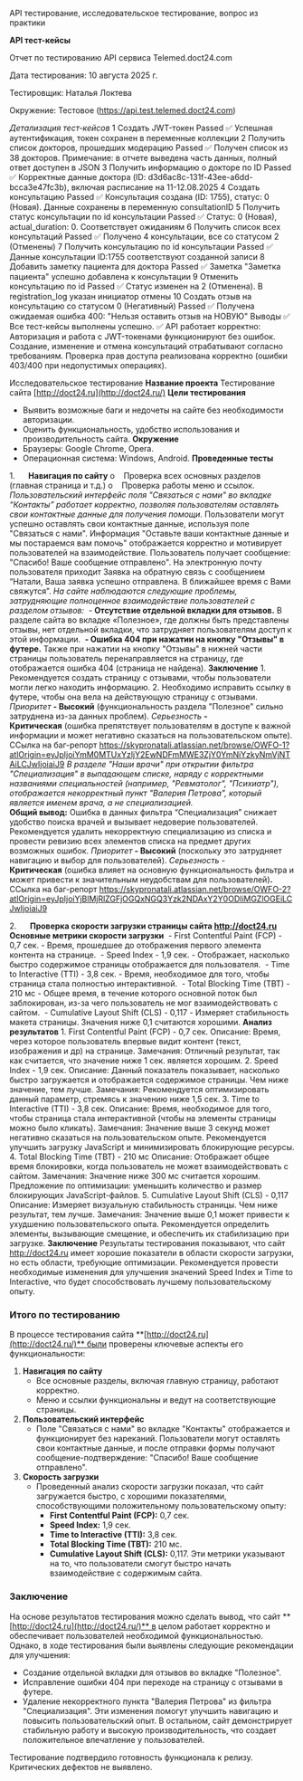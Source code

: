 API тестирование, исследовательское тестирование, вопрос из практики

**API тест-кейсы**

Отчет по тестированию API сервиса Telemed.doct24.com

Дата тестирования: 10 августа 2025 г.

Тестировщик: Наталья Локтева

Окружение: Тестовое (https://api.test.telemed.doct24.com)

*Детализация тест-кейсов* 
1 Создать JWT-токен Passed ✅ Успешная аутентификация, токен сохранен в переменные коллекции
2 Получить список докторов, прошедших модерацию Passed ✅ Получен список из 38 докторов. Примечание: в отчете выведена часть данных, полный ответ доступен в JSON
3 Получить информацию о докторе по ID Passed ✅ Корректные данные доктора (ID: d3d6ac8c-131f-43ee-a6dd-bcca3e47fc3b), включая расписание на 11-12.08.2025
4 Создать консультацию Passed ✅ Консультация создана (ID: 1755), статус: 0 (Новая). Данные сохранены в переменную consultationID
5 Получить статус консультации по id консультации Passed ✅ Статус: 0 (Новая), actual_duration: 0. Соответствует ожиданиям
6 Получить список всех консультаций Passed ✅ Получено 4 консультации, все со статусом 2 (Отменены)
7 Получить консультацию по id консультации Passed ✅ Данные консультации ID:1755 соответствуют созданной записи
8 Добавить заметку пациента для доктора Passed ✅ Заметка "Заметка пациента" успешно добавлена к консультации
9 Отменить консультацию по id Passed ✅ Статус изменен на 2 (Отменена). В registration_log указан инициатор отмены
10 Создать отзыв на консультацию со статусом 0 (Негативный) Passed ✅ Получена ожидаемая ошибка 400: "Нельзя оставить отзыв на НОВУЮ"
Выводы ✅ Все тест-кейсы выполнены успешно. ✅ API работает корректно:
Авторизация и работа с JWT-токенами функционируют без ошибок.
Создание, изменение и отмена консультаций отрабатывают согласно требованиям.
Проверка прав доступа реализована корректно (ошибки 403/400 при недопустимых операциях).

Исследовательское тестирование
**Название проекта**
Тестирование сайта [http://doct24.ru](http://doct24.ru/)
**Цели тестирования**
- Выявить возможные баги и недочеты на сайте без      необходимости авторизации.
- Оценить функциональность, удобство использования      и производительность сайта.
**Окружение**
- Браузеры: Google Chrome, Opera.
- Операционная система: Windows, Android.
**Проведенные тесты**

1.      **Навигация по сайту**
o    Проверка всех основных разделов (главная страница и т.д.)
o    Проверка работы меню и ссылок.
*Пользовательский интерфейс поля "Связаться с нами" во вкладке “Контакты” работает корректно, позволяя пользователям оставлять свои контактные данные для получения помощи*.
Пользователи могут успешно оставлять свои контактные данные, используя поле "Связаться с нами". Информация "Оставьте ваши контактные данные и мы постараемся вам помочь" отображается корректно и мотивирует пользователей на взаимодействие. 
Пользователь получает сообщение: "Спасибо! Ваше сообщение отправлено".
На электронную почту пользователя приходит Заявка на обратную связь с сообщением “Натали, Ваша заявка успешно отправлена. В ближайшее время с Вами свяжутся”.
*На сайте наблюдаются следующие проблемы, затрудняющие полноценное взаимодействие пользователей с разделом отзывов:*
 - __Отсутствие отдельной вкладки для отзывов.__
В разделе сайта во вкладке «Полезное», где должны быть представлены отзывы, нет отдельной вкладки, что затрудняет пользователям доступ к этой информации.
 __- Ошибка 404 при нажатии на кнопку "Отзывы" в футере.__
Также при нажатии на кнопку "Отзывы" в нижней части страницы пользователь перенаправляется на страницу, где отображается ошибка 404 (страница не найдена).
__Заключение__
1\. Рекомендуется создать страницу с отзывами, чтобы пользователи могли легко находить информацию.
2\. Необходимо исправить ссылку в футере, чтобы она вела на действующую страницу с отзывами.
*Приоритет* **- Высокий** (функциональность раздела "Полезное" сильно затруднена из-за данных проблем).
*Серьезность* **- Критическая** (ошибка препятствует пользователям в доступе к важной информации и может негативно сказаться на пользовательском опыте).
ССылка на баг-репорт <https://skypronatali.atlassian.net/browse/OWFO-1?atlOrigin=eyJpIjoiYmM0MTUxYzljY2EwNDFmMWE3ZjY0YmNiYzkyNmVjNTAiLCJwIjoiaiJ9>
*В разделе "Наши врачи" при открытии фильтра "Специализация" в выпадающем списке, наряду с корректными названиями специальностей (например, "Ревматолог", "Психиатр"), отображается некорректный пункт "Валерия Петрова", который является именем врача, а не специализацией.*  
__Общий вывод:__
Ошибка в данных фильтра “Специализация” снижает удобство поиска врачей и вызывает недоверие пользователей.
Рекомендуется удалить некорректную специализацию из списка и провести ревизию всех элементов списка на предмет других возможных ошибок.
*Приоритет* **- Высокий** (поскольку это затрудняет навигацию и выбор для пользователей).
*Серьезность* - **Критическая** (ошибка влияет на основную функциональность фильтра и может привести к значительным неудобствам для пользователей)**.**
ССылка на баг-репорт <https://skypronatali.atlassian.net/browse/OWFO-2?atlOrigin=eyJpIjoiYjBlMjRlZGFjOGQxNGQ3Yzk2NDAxY2Y0ODliMGZlOGEiLCJwIjoiaiJ9>

2.      **Проверка скорости загрузки страницы сайта http://doct24.ru**
__Основные метрики скорости загрузки__
 - First Contentful Paint (FCP) - 0,7 сек. - Время, прошедшее до отображения первого элемента контента на странице.
 - Speed Index - 1,9 сек. - Отображает, насколько быстро содержимое страницы отображается для пользователя.
 - Time to Interactive (TTI) - 3,8 сек. - Время, необходимое для того, чтобы страница стала полностью интерактивной.
 - Total Blocking Time (TBT) - 210 мс - Общее время, в течение которого основной поток был заблокирован, из-за чего пользователь не мог взаимодействовать с сайтом.
 - Cumulative Layout Shift (CLS) - 0,117 - Измеряет стабильность макета страницы. Значения ниже 0,1 считаются хорошими.
__Анализ результатов__
1\. First Contentful Paint (FCP) - 0,7 сек.
Описание: Время, через которое пользователь впервые видит контент (текст, изображения и др) на странице.
Замечания: Отличный результат, так как считается, что значение ниже 1 сек. является хорошим.
2\. Speed Index - 1,9 сек.
Описание: Данный показатель показывает, насколько быстро загружается и отображается содержимое страницы. Чем ниже значение, тем лучше.
Замечания: Рекомендуется оптимизировать данный параметр, стремясь к значению ниже 1,5 сек.
3\. Time to Interactive (TTI) - 3,8 сек.
Описание: Время, необходимое для того, чтобы страница стала интерактивной (чтобы на элементы страницы можно было кликать).
Замечания: Значение выше 3 секунд может негативно сказаться на пользовательском опыте. Рекомендуется улучшить загрузку JavaScript и минимизировать блокирующие ресурсы.
4\. Total Blocking Time (TBT) - 210 мс
Описание: Отображает общее время блокировки, когда пользователь не может взаимодействовать с сайтом.
Замечания: Значение ниже 300 мс считается хорошим. Предложение по оптимизации: уменьшить количество и размер блокирующих JavaScript-файлов.
5\. Cumulative Layout Shift (CLS) - 0,117
Описание: Измеряет визуальную стабильность страницы. Чем ниже результат, тем лучше.
Замечания: Значение выше 0,1 может привести к ухудшению пользовательского опыта. Рекомендуется определить элементы, вызывающие смещение, и обеспечить их стабилизацию при загрузке.
__Заключение__
Результаты тестирования показывают, что сайт http://doct24.ru имеет хорошие показатели в области скорости загрузки, но есть области, требующие оптимизации. Рекомендуется провести необходимые изменения для улучшения значений Speed Index и Time to Interactive, что будет способствовать лучшему пользовательскому опыту.

### Итого по тестированию
В процессе тестирования сайта **[http://doct24.ru](http://doct24.ru/)** были проверены ключевые аспекты его функциональности:
1. **Навигация по сайту**
   - Все основные разделы, включая главную страницу, работают корректно.
   - Меню и ссылки функциональны и ведут на соответствующие страницы.
2. **Пользовательский интерфейс**
   - Поле "Связаться с нами" во вкладке "Контакты" отображается и функционирует без нареканий. Пользователи могут оставлять свои контактные данные, и после отправки формы получают сообщение-подтверждение: "Спасибо! Ваше сообщение отправлено".
3. **Скорость загрузки**
   - Проведенный анализ скорости загрузки показал, что сайт загружается быстро, с хорошими показателями, способствующими положительному пользовательскому опыту:
     - **First Contentful Paint (FCP):** 0,7 сек.
     - **Speed Index:** 1,9 сек.
     - **Time to Interactive (TTI):** 3,8 сек.
     - **Total Blocking Time (TBT):** 210 мс.
     - **Cumulative Layout Shift (CLS):** 0,117.
   Эти метрики указывают на то, что пользователи смогут быстро начать взаимодействие с содержимым сайта.

### Заключение
На основе результатов тестирования можно сделать вывод, что сайт **[http://doct24.ru](http://doct24.ru/)** в целом работает корректно и обеспечивает пользователей необходимой функциональностью. Однако, в ходе тестирования были выявлены следующие рекомендации для улучшения:
- Создание отдельной вкладки для отзывов во вкладке "Полезное".
- Исправление ошибки 404 при переходе на страницу с отзывами в футере.
- Удаление некорректного пункта "Валерия Петрова" из фильтра "Специализация".
Эти изменения помогут улучшить навигацию и повысить пользовательский опыт. В остальном, сайт демонстрирует стабильную работу и высокую производительность, что создает положительное впечатление у пользователей.

Тестирование подтвердило готовность функционала к релизу. Критических дефектов не выявлено.

